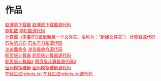 <html>
<head>
    <meta charset="utf-8">
    <title>作品</title>
    <link rel="stylesheet" href="https://zhaobokai341.github.io/yangshi.css">
    <style>
        a{color:red;}
    </style>
</head>
<body>
<h1>作品</h1>
<a href="https://zhaobokai341.github.io/zuopinxiazai/赵博凯下载器.exe">赵博凯下载器</a>
<a href="https://zhaobokai341.github.io/zuopinxiazai/赵博凯下载器.py">赵博凯下载器源代码</a>
<br>
<a href="https://zhaobokai341.github.io/zuopinxiazai/随机数.exe">随机数</a>
<a href="https://zhaobokai341.github.io/zuopinxiazai/随机数.py">随机数源代码</a>
<br>
<a href="https://zhaobokai341.github.io/zuopinxiazai/计算器.exe">计算器（需要在D盘里新建一个文件夹，名称为：“新建文件夹”）</a>
<a href="https://zhaobokai341.github.io/zuopinxiazai/计算器.py">计算器源代码</a>
<br>
<a href="https://zhaobokai341.github.io/zuopinxiazai/石头剪刀布.exe">石头剪刀布</a>
<a href="https://zhaobokai341.github.io/zuopinxiazai/石头剪刀布.py">石头剪刀布源代码</a>   
<br>
<a href="https://zhaobokai341.github.io/zuopinxiazai/浏览器命令.exe">浏览器命令</a>
<a href="https://zhaobokai341.github.io/zuopinxiazai/浏览器命令.py">浏览器命令源代码</a>  
<br>
<a href="https://zhaobokai341.github.io/zuopinxiazai/网页版计算器" target="_blank">网页版计算器</a>
<a href="https://zhaobokai341.github.io/zuopinxiazai/网页版计算器.txt" target="_blank">网页版计算器源代码</a>
<br>
<a href="https://zhaobokai341.github.io/zuopinxiazai/网页版计算器2" target="_blank">网页版计算器2</a>
<a href="https://zhaobokai341.github.io/zuopinxiazai/网页版计算器2.txt" target="_blank">网页版计算器源代码2</a>
<br>
<a href="https://zhaobokai341.github.io/zuopinxiazai/密码模拟破解.exe">密码模拟破解</a>
<a href="https://zhaobokai341.github.io/zuopinxiazai/密码模拟破解.py">密码模拟破解源代码</a>
<br>
<a href="https://zhaobokai341.github.io/zuopinxiazai/robots" target="_blank">在线生成robots.txt</a>
<a href="https://zhaobokai341.github.io/zuopinxiazai/robots.txt" target="_blank">在线生成robots.txt源代码</a>
</body>
</html>
